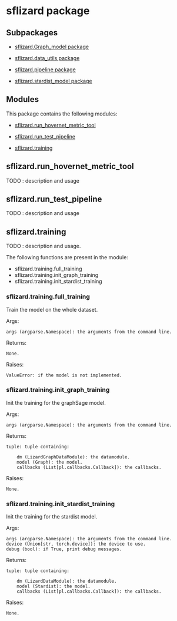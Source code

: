 # sflizard package

## Subpackages


* [sflizard.Graph_model package](sflizard.Graph_model.md)


* [sflizard.data_utils package](sflizard.data_utils.md)


* [sflizard.pipeline package](sflizard.pipeline.md)


* [sflizard.stardist_model package](sflizard.stardist_model.md)


## Modules

This package contains the following modules:

* [sflizard.run_hovernet_metric_tool](#module-sflizard.run_hovernet_metric_tool)

* [sflizard.run_test_pipeline](#module-sflizard.run_test_pipeline)

* [sflizard.training](#module-sflizard.training)

## sflizard.run_hovernet_metric_tool

TODO : description and usage

## sflizard.run_test_pipeline

TODO : description and usage

## sflizard.training

TODO : description and usage.

The following functions are present in the module:

* sflizard.training.full_training
* sflizard.training.init_graph_training
* sflizard.training.init_stardist_training

### sflizard.training.full_training

Train the model on the whole dataset.

Args:

    args (argparse.Namespace): the arguments from the command line.

Returns:

    None.

Raises:

    ValueError: if the model is not implemented.


### sflizard.training.init_graph_training
Init the training for the graphSage model.

Args:

    args (argparse.Namespace): the arguments from the command line.

Returns:

    tuple: tuple containing:

        dm (LizardGraphDataModule): the datamodule.
        model (Graph): the model.
        callbacks (List[pl.callbacks.Callback]): the callbacks.

Raises:

    None.


### sflizard.training.init_stardist_training
Init the training for the stardist model.

Args:

    args (argparse.Namespace): the arguments from the command line.
    device (Union[str, torch.device]): the device to use.
    debug (bool): if True, print debug messages.

Returns:

    tuple: tuple containing:

        dm (LizardDataModule): the datamodule.
        model (Stardist): the model.
        callbacks (List[pl.callbacks.Callback]): the callbacks.

Raises:

    None.

